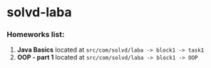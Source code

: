 # solvd-laba

### Homeworks list:
1. <b>Java Basics</b> located at `src/com/solvd/laba -> block1 -> task1`
2. <b>OOP - part 1</b> located at `src/com/solvd/laba -> block1 -> OOP`
